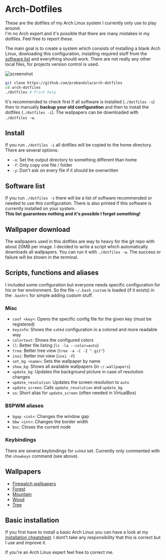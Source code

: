 # Arch-Dotfiles
These are the dotfiles of my Arch Linux system I currently only use to play around.  
I'm no Arch expert and it's possible that there are many mistakes in my dotfiles. Feel free to report these.

The main goal is to create a system which consists of installing a blank Arch Linux, dowloading this configuration, installing required stuff from the [software list](#software-list) and everything should work. There are not really any other local files, for projects version control is used.

![screenshot](https://raw.githubusercontent.com/probandula/arch-dotfiles/master/misc/screenshot.png)

```bash
git clone https://github.com/probandula/arch-dotfiles
cd arch-dotfiles
./dotfiles # Print help
```
It's recommended to check first if all software is installed (`./dotfiles -s`) then to manually **backup your old configuration** and then to install the dotfiles (`./dotfiles -i`). The wallpapers can be downloaded with `./dotfiles -w`.

## Install
If you run `./dotfiles -i` all dotfiles will be copied to the home directory. There are several options:  
* `-o`: Set the output directory to something different than home
* `-f`: Only copy one file / folder
* `-y`: Don't ask on every file if it should be overwritten

## Software list
If you run `./dotfiles -s` there will be a list of software recommended or needed to use this configuration.
There is also printed if this software is currently installed on your system.  
**This list guarantees nothing and it's possible I forget something!**

## Wallpaper download
The wallpapers used in this dotfiles are way to heavy for the git repo with about 20MB per image. I decided to write a script which automatically downloads all wallpapers. You can run it with `./dotfiles -w`. The success or failure will be shown in the terminal.

## Scripts, functions and aliases

I included some configuration but everyone needs specific configuration for his or her environment. So the file `~/.bash_custom` is loaded (if it exists) in the `.bashrc` for simple adding custom stuff.

### Misc
* `conf <key>`: Opens the specific config file for the given key (must be registered)
* `keyinfo`: Shows the `sxhkd` configuration in a colored and more readable way
* `colortest`: Shows the configured colors
* `ll`: Better file listing (`ls -la --color=auto`)
* `tree`: Better tree view (`tree -a -C -I ".git"`)
* `inxi`: Better inxi view (`inxi -F`)
* `set_bg <name>`: Sets the wallpaper by name
* `show_bg`: Shows all available wallpapers (in `~/.wallpapers`)
* `update_bg`: Updates the background picture in case of resolution changes
* `update_resolution`: Updates the screen resolution to `auto`
* `update_screen`: Calls `update_resolution` and `update_bg`
* `us`: Short alias for `update_screen` (often needed in VirtualBox)

### BSPWM aliases
* `bgap <int>`: Changes the window gap
* `bbw <int>`: Changes the border width
* `bnc`: Closes the current node

### Keybindings
There are several keybindings for `sxhkd` set. Currently only commented with the `showkeys` command (see above).

## Wallpapers
* [Firewatch wallpapers](http://blog.camposanto.com/post/138965082204/firewatch-launch-wallpaper-when-we-redit-the)
* [Forest](https://images.unsplash.com/photo-1440688807730-73e4e2169fb8)
* [Mountain](https://static.pexels.com/photos/46113/pexels-photo-46113.jpeg)
* [Wood](https://static.pexels.com/photos/132205/pexels-photo-132205.jpeg)
* [Tree](https://static.pexels.com/photos/38136/pexels-photo-38136.jpeg)

## Basic installation
If you first have to install a basic Arch Linux you can have a look at my [installation cheatsheet](https://github.com/probandula/arch-dotfiles/blob/master/misc/arch-install-cheatsheet.sh). I dont't take any responsibility that this is correct but I use and improve it.

If you're an Arch Linux expert feel free to correct me.
